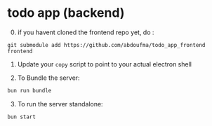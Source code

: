 # todo app (backend)

0. if you havent cloned the frontend repo yet, do : 
```
git submodule add https://github.com/abdoufma/todo_app_frontend frontend
```

1. Update your `copy` script to point to your actual electron shell

2. To Bundle the server:

```bash
bun run bundle
```

3. To run the server standalone:

```bash
bun start
```